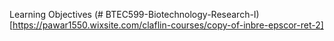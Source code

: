 Learning Objectives (# BTEC599-Biotechnology-Research-I)[https://pawar1550.wixsite.com/claflin-courses/copy-of-inbre-epscor-ret-2]
